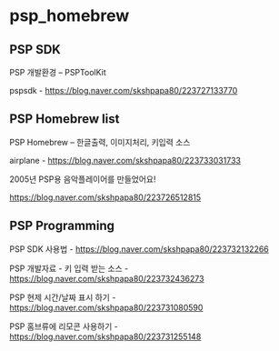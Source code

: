 # psp_homebrew

## PSP SDK

PSP 개발환경 – PSPToolKit

pspsdk - https://blog.naver.com/skshpapa80/223727133770

## PSP Homebrew list

PSP Homebrew – 한글출력, 이미지처리, 키입력 소스

airplane - https://blog.naver.com/skshpapa80/223733031733

2005년 PSP용 음악플레이어를 만들었어요!

https://blog.naver.com/skshpapa80/223726512815

## PSP Programming

PSP SDK 사용법  - https://blog.naver.com/skshpapa80/223732132266

PSP 개발자료 - 키 입력 받는 소스 - https://blog.naver.com/skshpapa80/223732436273

PSP 현제 시간/날짜 표시 하기 - https://blog.naver.com/skshpapa80/223731080590

PSP 홈브류에 리모콘 사용하기 - https://blog.naver.com/skshpapa80/223731255148

